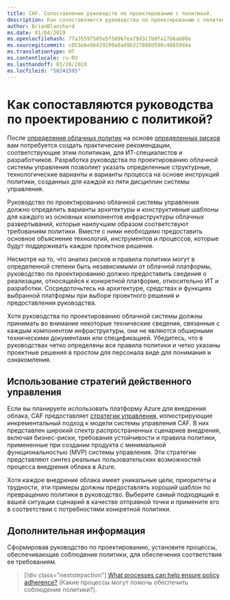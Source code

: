 ```yaml
---
title: CAF. Сопоставление руководств по проектированию с политикой.
description: Как сопоставляются руководства по проектированию с политикой?
author: BrianBlanchard
ms.date: 01/04/2019
ms.openlocfilehash: 77a35597585e5f58967ea79d3c7b0fa17b6ab80e
ms.sourcegitcommit: c053e6edb429299a0ad9b327888d596c48859d4a
ms.translationtype: HT
ms.contentlocale: ru-RU
ms.lasthandoff: 03/20/2019
ms.locfileid: "58241595"
---
```

<!---
I've established policies. How to help developers adopt these policies?
Draft an architecture design guide.

[Aspirational statement] If you're using Azure, you can use one of ours as a starting point. The choose one of the following 6 as a starting point and mold it to fit your policies.
--->

<!-- markdownlint-disable MD026 -->

# <a name="how-do-you-align-design-guides-with-policy"></a>Как сопоставляются руководства по проектированию с политикой?

После [определения облачных политик](define-policy.md) на основе [определенных рисков](understanding-business-risk.md) вам потребуется создать практические рекомендации, соответствующие этим политикам, для ИТ-специалистов и разработчиков. Разработка руководства по проектированию облачной системы управления позволяет указать определенные структурные, технологические варианты и варианты процесса на основе инструкций политики, созданных для каждой из пяти дисциплин системы управления.

Руководство по проектированию облачной системы управления должно определить варианты архитектуры и конструктивные шаблоны для каждого из основных компонентов инфраструктуры облачных развертываний, которые наилучшим образом соответствуют требованиям политики. Вместе с ними необходимо предоставить основное объяснение технологий, инструментов и процессов, которые будут поддерживать каждое проектное решение.

Несмотря на то, что анализ рисков и правила политики могут в определенной степени быть независимыми от облачной платформы, руководство по проектированию должно предоставить сведения о реализации, относящейся к конкретной платформе, относительно ИТ и разработки. Сосредоточьтесь на архитектуре, средствах и функциях выбранной платформы при выборе проектного решения и предоставлении руководства.

Хотя руководства по проектированию облачной системы должны принимать во внимание некоторые технические сведения, связанные с каждым компонентом инфраструктуры, они не являются обширными техническими документами или спецификацией. Убедитесь, что в руководствах четко определены все правила политики и четко указаны проектные решения в простом для персонала виде для понимания и ознакомления.

<!-- markdownlint-enable MD033 -->

## <a name="using-the-actionable-governance-journeys"></a>Использование стратегий действенного управления

Если вы планируете использовать платформу Azure для внедрения облака, CAF предоставляет [стратегии управления](../journeys/overview.md), иллюстрирующие инкрементальный подход к модели системы управления CAF. В них представлен широкий спектр распространенных сценариев внедрения, включая бизнес-риски, требования устойчивости и правила политики, примененные при создании продукта с минимальной функциональностью (MVP) системы управления. Эти стратегии представляют синтез реальных пользовательских возможностей процесса внедрения облака в Azure.

Хотя каждое внедрение облака имеет уникальные цели, приоритеты и трудности, эти примеры должны предоставлять хороший шаблон по превращению политики в руководство. Выберите самый подходящий в вашей ситуации сценарий в качестве отправной точки и примените его в соответствии с потребностями конкретной политики.

## <a name="next-steps"></a>Дополнительная информация

Сформировав руководство по проектированию, установите процессы, обеспечивающие соблюдение политики, для обеспечения соответствия ее требованиям.

> [!div class="nextstepaction"]
> [What processes can help ensure policy adherence?](processes.md) (Какие процессы могут помочь обеспечить соблюдение политики?).